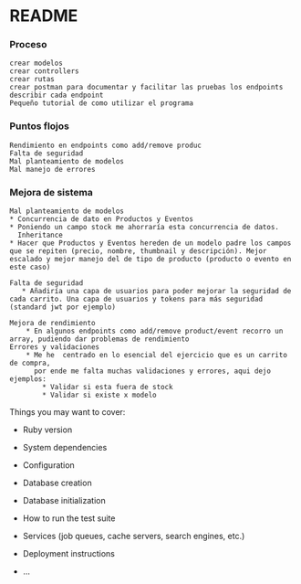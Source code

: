 
# README

### Proceso
```
crear modelos  
crear controllers
crear rutas
crear postman para documentar y facilitar las pruebas los endpoints
describir cada endpoint
Pequeño tutorial de como utilizar el programa
```

### Puntos flojos

```
Rendimiento en endpoints como add/remove produc
Falta de seguridad
Mal planteamiento de modelos
Mal manejo de errores
```

### Mejora de sistema

```
Mal planteamiento de modelos
* Concurrencia de dato en Productos y Eventos
* Poniendo un campo stock me ahorraría esta concurrencia de datos.
  Inheritance
* Hacer que Productos y Eventos hereden de un modelo padre los campos que se repiten (precio, nombre, thumbnail y descripción). Mejor      escalado y mejor manejo del de tipo de producto (producto o evento en este caso)

Falta de seguridad
   * Añadiría una capa de usuarios para poder mejorar la seguridad de cada carrito. Una capa de usuarios y tokens para más seguridad          (standard jwt por ejemplo)  

Mejora de rendimiento
    * En algunos endpoints como add/remove product/event recorro un array, pudiendo dar problemas de rendimiento
Errores y validaciones 
    * Me he  centrado en lo esencial del ejercicio que es un carrito de compra,
      por ende me falta muchas validaciones y errores, aqui dejo ejemplos:
		* Validar si esta fuera de stock
		* Validar si existe x modelo
```	



Things you may want to cover:

* Ruby version

* System dependencies

* Configuration

* Database creation

* Database initialization

* How to run the test suite

* Services (job queues, cache servers, search engines, etc.)

* Deployment instructions

* ...
